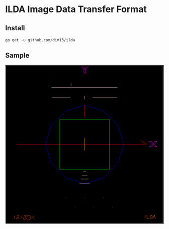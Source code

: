 # ILDA Image Data Transfer Format

## Install

    go get -u github.com/dim13/ilda

## Sample

![test.png](docs/test.png)

